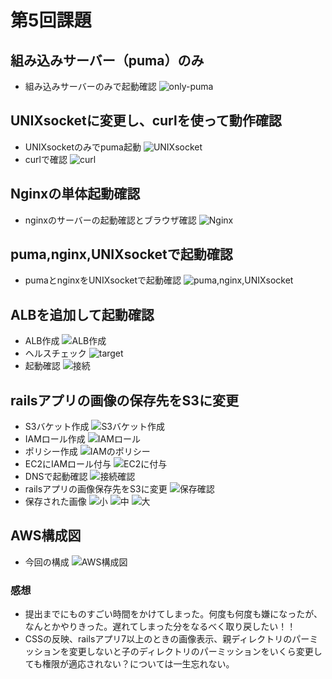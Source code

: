 # 第5回課題
## 組み込みサーバー（puma）のみ
- 組み込みサーバーのみで起動確認
![only-puma](images/lecture05-1.png)
## UNIXsocketに変更し、curlを使って動作確認
- UNIXsocketのみでpuma起動
![UNIXsocket](images/lecture05-2(1).png)
- curlで確認
![curl](images/lecture05-2(2).png)
## Nginxの単体起動確認
- nginxのサーバーの起動確認とブラウザ確認
![Nginx](images/lecture05-3.png)
## puma,nginx,UNIXsocketで起動確認
- pumaとnginxをUNIXsocketで起動確認
![puma,nginx,UNIXsocket](images/lecture05-4.png)
## ALBを追加して起動確認
- ALB作成
![ALB作成](images/lecture05-5(1).png)
- ヘルスチェック
![target](images/lecture05-5(2).png)
- 起動確認
![接続](images/lecture05-5(3).png)
## railsアプリの画像の保存先をS3に変更
- S3バケット作成
![S3バケット作成](images/lecture05-6(1).png)
- IAMロール作成
![IAMロール](images/lecture05-6(2).png)
- ポリシー作成
![IAMのポリシー](images/lecture05-6(3).png)
- EC2にIAMロール付与
![EC2に付与](images/lecture05-6(4).png)
- DNSで起動確認
![接続確認](images/lecture05-6(6).png)
- railsアプリの画像保存先をS3に変更
![保存確認](images/lecture05-6(7).png)
- 保存された画像
![小](images/lecture05-6(8).png)
![中](images/lecture05-6(9).png)
![大](images/lecture05-6(10).png)
## AWS構成図
- 今回の構成
![AWS構成図](images/lecture05-7.png)
### 感想
- 提出までにものすごい時間をかけてしまった。何度も何度も嫌になったが、なんとかやりきった。遅れてしまった分をなるべく取り戻したい！！
- CSSの反映、railsアプリ7以上のときの画像表示、親ディレクトリのパーミッションを変更しないと子のディレクトリのパーミッションをいくら変更しても権限が適応されない？については一生忘れない。